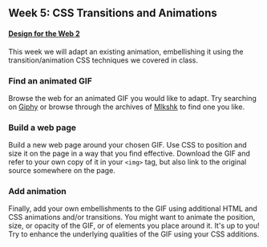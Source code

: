 ## Week 5: CSS Transitions and Animations
#### [Design for the Web 2](https://github.com/ccny-edm/web2)

This week we will adapt an existing animation, embellishing it using the transition/animation CSS techniques we covered in class.

### Find an animated GIF

Browse the web for an animated GIF you would like to adapt. Try searching on [Giphy](http://giphy.com/) or browse through the archives of [Mlkshk](http://mlkshk.com/) to find one you like.

### Build a web page

Build a new web page around your chosen GIF. Use CSS to position and size it on the page in a way that you find effective. Download the GIF and refer to your own copy of it in your `<img>` tag, but also link to the original source somewhere on the page.

### Add animation

Finally, add your own embellishments to the GIF using additional HTML and CSS animations and/or transitions. You might want to animate the position, size, or opacity of the GIF, or of elements you place around it. It's up to you! Try to enhance the underlying qualities of the GIF using your CSS additions.
